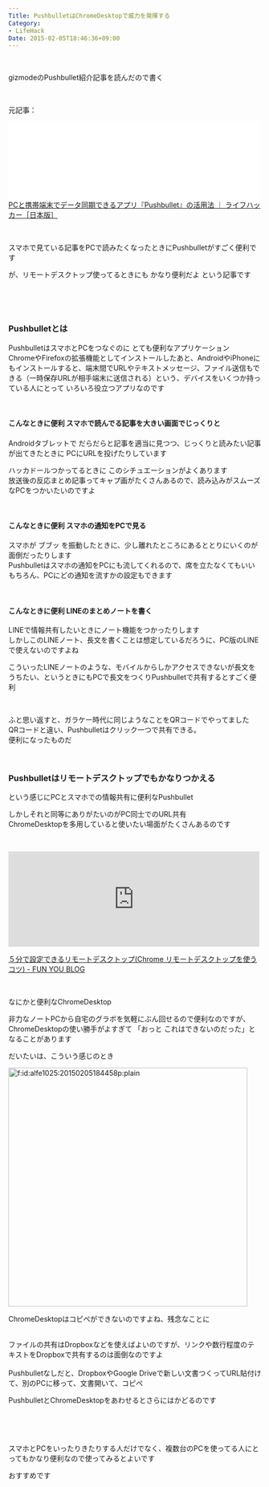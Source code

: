 ```yaml
---
Title: PushbulletはChromeDesktopで威力を発揮する
Category:
- LifeHack
Date: 2015-02-05T18:46:36+09:00
---
```


<p> </p>
<p>gizmodeのPushbullet紹介記事を読んだので書く</p>
<p> </p>
<p>元記事：</p>
<p><iframe class="embed-card embed-webcard" style="width: 100%; height: 155px; max-width: 500px; margin: auto;" title="PCと携帯端末でデータ同期できるアプリ『Pushbullet』の活用法 ｜ ライフハッカー［日本版］" src="//hatenablog-parts.com/embed?url=http%3A%2F%2Fwww.lifehacker.jp%2F2014%2F04%2F140404pushbullet.html" frameborder="0" scrolling="no">&lt;a href="http://www.lifehacker.jp/2014/04/140404pushbullet.html" data-mce-href="http://www.lifehacker.jp/2014/04/140404pushbullet.html"&gt;PCと携帯端末でデータ同期できるアプリ『Pushbullet』の活用法 ｜ ライフハッカー［日本版］&lt;/a&gt;</iframe><br /> <a href="http://www.lifehacker.jp/2014/04/140404pushbullet.html">PCと携帯端末でデータ同期できるアプリ『Pushbullet』の活用法 ｜ ライフハッカー［日本版］</a></p>
<p> </p>
<p>スマホで見ている記事をPCで読みたくなったときにPushbulletがすごく便利です</p>
<p>が、リモートデスクトップ使ってるときにも かなり便利だよ という記事です</p>
<p> </p>
<p><!-- more --></p>
<p> </p>

### Pushbulletとは

<p>PushbulletはスマホとPCをつなぐのに とても便利なアプリケーション<br />ChromeやFirefoxの拡張機能としてインストールしたあと、AndroidやiPhoneにもインストールすると、端末間でURLやテキストメッセージ、ファイル送信もできる（一時保存URLが相手端末に送信される）という、デバイスをいくつか持っている人にとって いろいろ役立つアプリなのです</p>
<p> </p>
<h4>こんなときに便利 <span style="line-height: 1.5;">スマホで読んでる記事を大きい画面でじっくりと</span></h4>
<p>Androidタブレットで だらだらと記事を適当に見つつ、じっくりと読みたい記事が出てきたときに PCにURLを投げたりしています</p>
<p>ハッカドールつかってるときに このシチュエーションがよくあります<br />放送後の反応まとめ記事ってキャプ画がたくさんあるので、読み込みがスムーズなPCをつかいたいのですよ</p>
<p> </p>
<h4>こんなときに便利 スマホの通知をPCで見る</h4>
<p>スマホが ブブッ を振動したときに、少し離れたところにあるととりにいくのが面倒だったりします<br />Pushbulletはスマホの通知をPCにも流してくれるので、席を立たなくてもいい<br />もちろん、PCにどの通知を流すかの設定もできます</p>
<p> </p>
<h4>こんなときに便利 LINEのまとめノートを書く</h4>
<p>LINEで情報共有したいときにノート機能をつかったりします<br />しかしこのLINEノート、長文を書くことは想定しているだろうに、PC版のLINEで使えないのですよね</p>
<p>こういったLINEノートのような、モバイルからしかアクセスできないが長文をうちたい、というときにもPCで長文をつくりPushbulletで共有するとすごく便利</p>
<p> </p>
<p>ふと思い返すと、ガラケー時代に同じようなことをQRコードでやってました<br />QRコードと違い、Pushbulletはクリック一つで共有できる。<br />便利になったものだ</p>
<p> </p>

### Pushbulletはリモートデスクトップでもかなりつかえる

<p>という感じにPCとスマホでの情報共有に便利なPushbullet</p>
<p>しかしそれと同等にありがたいのがPC同士でのURL共有<br />ChromeDesktopを多用していると使いたい場面がたくさんあるのです</p>
<p> </p>
<p><iframe class="embed-card embed-blogcard" style="width: 100%; height: 190px; max-width: 500px; margin: auto;" title="５分で設定できるリモートデスクトップ(Chrome リモートデスクトップを使うコツ) - FUN YOU BLOG" src="http://alfe.hateblo.jp/embed/2015/01/06/%EF%BC%95%E5%88%86%E3%81%A7%E8%A8%AD%E5%AE%9A%E3%81%A7%E3%81%8D%E3%82%8B%E3%83%AA%E3%83%A2%E3%83%BC%E3%83%88%E3%83%87%E3%82%B9%E3%82%AF%E3%83%88%E3%83%83%E3%83%97%28Chrome_%E3%83%AA%E3%83%A2%E3%83%BC%E3%83%88" frameborder="0" scrolling="no"><a href="http://alfe.hateblo.jp/entry/2015/01/06/%EF%BC%95%E5%88%86%E3%81%A7%E8%A8%AD%E5%AE%9A%E3%81%A7%E3%81%8D%E3%82%8B%E3%83%AA%E3%83%A2%E3%83%BC%E3%83%88%E3%83%87%E3%82%B9%E3%82%AF%E3%83%88%E3%83%83%E3%83%97%28Chrome_%E3%83%AA%E3%83%A2%E3%83%BC%E3%83%88" data-mce-href="http://alfe.hateblo.jp/entry/2015/01/06/%EF%BC%95%E5%88%86%E3%81%A7%E8%A8%AD%E5%AE%9A%E3%81%A7%E3%81%8D%E3%82%8B%E3%83%AA%E3%83%A2%E3%83%BC%E3%83%88%E3%83%87%E3%82%B9%E3%82%AF%E3%83%88%E3%83%83%E3%83%97%28Chrome_%E3%83%AA%E3%83%A2%E3%83%BC%E3%83%88">５分で設定できるリモートデスクトップ(Chrome リモートデスクトップを使うコツ) - FUN YOU BLOG</a></iframe></p>
<p><a href="http://alfe.hateblo.jp/entry/2015/01/06/%EF%BC%95%E5%88%86%E3%81%A7%E8%A8%AD%E5%AE%9A%E3%81%A7%E3%81%8D%E3%82%8B%E3%83%AA%E3%83%A2%E3%83%BC%E3%83%88%E3%83%87%E3%82%B9%E3%82%AF%E3%83%88%E3%83%83%E3%83%97%28Chrome_%E3%83%AA%E3%83%A2%E3%83%BC%E3%83%88">５分で設定できるリモートデスクトップ(Chrome リモートデスクトップを使うコツ) - FUN YOU BLOG</a></p>
<p> </p>
<p>なにかと便利なChromeDesktop</p>
<p>非力なノートPCから自宅のグラボを気軽にぶん回せるので便利なのですが、ChromeDesktopの使い勝手がよすぎて 「おっと これはできないのだった」となることがあります</p>
<p>だいたいは、こういう感じのとき</p>
<p><img class="hatena-fotolife" title="f:id:alfe1025:20150205184458p:plain" src="http://cdn-ak.f.st-hatena.com/images/fotolife/a/alfe1025/20150205/20150205184458.png" alt="f:id:alfe1025:20150205184458p:plain" width="476" /></p>
<p>ChromeDesktopはコピペができないのですよね、残念なことに</p>
<p><br />ファイルの共有はDropboxなどを使えばよいのですが、リンクや数行程度のテキストをDropboxで共有するのは面倒なのですよ<br /><br />Pushbulletなしだと、DropboxやGoogle Driveで新しい文書つくってURL貼付けて、別のPCに移って、文書開いて、コピペ</p>
<p>PushbulletとChromeDesktopをあわせるとさらにはかどるのです</p>
<p> </p>
<p> </p>
<p>スマホとPCをいったりきたりする人だけでなく、複数台のPCを使ってる人にとってもかなり便利なので使ってみるとよいです</p>
<p>おすすめです</p>
<p> </p>
